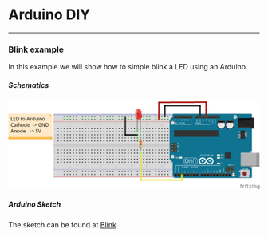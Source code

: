 # Arduino DIY
---

### Blink example

In this example we will show how to simple blink a LED using an Arduino.

##### Schematics

![Blink Schematic](https://github.com/Naff16/Arduino_DIY/blob/master/DIY/Blink_DIY/Schemtic_Blink.png)

##### Arduino Sketch

The sketch can be found at [Blink](https://github.com/Naff16/Arduino_DIY/blob/master/DIY/Blink_DIY/Blink_DIY.ino).